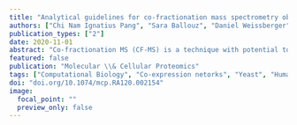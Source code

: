 ```yaml
---
title: "Analytical guidelines for co-fractionation mass spectrometry obtained through global profiling of gold standard Saccharomyces cerevisiae protein complexes"
authors: ["Chi Nam Ignatius Pang", "Sara Ballouz", "Daniel Weissberger", "Loïc M Thibaut", "Joshua J Hamey", "Jesse Gillis", "Marc R Wilkins", "Gene Hart-Smith"]
publication_types: ["2"]
date: 2020-11-01
abstract: "Co-fractionation MS (CF-MS) is a technique with potential to characterize endogenous and unmanipulated protein complexes on an unprecedented scale. However this potential has been offset by a lack of guidelines for best-practice CF-MS data collection and analysis. To obtain such guidelines, this study thoroughly evaluates novel and published Saccharomyces cerevisiae CF-MS data sets using very high proteome coverage libraries of yeast gold standard complexes. A new method for identifying gold standard complexes in CF-MS data, Reference Complex Profiling, and the Extending ‘Guilt-by-Association’ by Degree (EGAD) R package are used for these evaluations, which are verified with concurrent analyses of published human data. By evaluating data collection designs, which involve fractionation of cell lysates, it is found that near-maximum recall of complexes can be achieved with fewer samples than published studies. Distributing sample collection across orthogonal fractionation methods, rather than a single high resolution data set, leads to particularly efficient recall. By evaluating 17 different similarity scoring metrics, which are central to CF-MS data analysis, it is found that two metrics rarely used in past CF-MS studies – Spearman and Kendall correlations – and the recently introduced Co-apex metric frequently maximize recall, whereas a popular metric—Euclidean distance—delivers poor recall. The common practice of integrating external genomic data into CF-MS data analysis is also evaluated, revealing that this practice may improve the precision and recall of known complexes but is generally unsuitable for predicting novel complexes in model organisms. If studying nonmodel organisms using orthologous genomic data, it is found that particular subsets of fractionation profiles (e.g. the lowest abundance quartile) should be excluded to minimize false discovery. These assessments are summarized in a series of universally applicable guidelines for precise, sensitive and efficient CF-MS studies of known complexes, and effective predictions of novel complexes for orthogonal experimental validation."
featured: false
publication: "Molecular \\& Cellular Proteomics"
tags: ["Computational Biology", "Co-expression netorks", "Yeast", "Human", "Protein-protein interaction", "Co-fractionation"]
doi: "doi.org/10.1074/mcp.RA120.002154"
image:
  focal_point: ""
  preview_only: false
---
```



